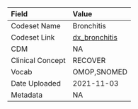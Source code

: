 |Field            |Value         |
|:----------------|:-------------|
|Codeset Name     |Bronchitis    |
|Codeset Link     |[dx_bronchitis](https://github.com/PEDSnet/Variable-Dictionary/blob/main/conditions/dx_bronchitis.csv)|
|CDM              |NA            |
|Clinical Concept |RECOVER       |
|Vocab            |OMOP,SNOMED   |
|Date Uploaded    |2021-11-03    |
|Metadata         |NA            |
